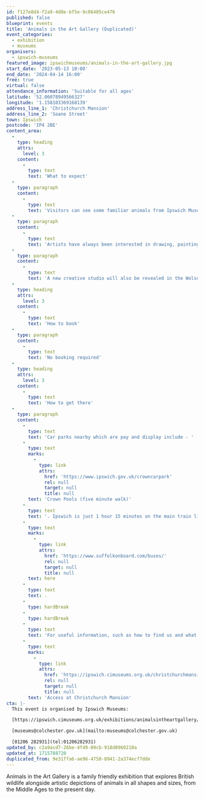 ```yaml
---
id: f127e8d4-f2a9-4d0e-bf5e-9c06405ce476
published: false
blueprint: events
title: 'Animals in the Art Gallery (Duplicated)'
event_categories:
  - exhibition
  - museums
organisers:
  - ipswich-museums
featured_image: ipswichmuseums/animals-in-the-art-gallery.jpg
start_date: '2023-05-13 10:00'
end_date: '2024-04-14 16:00'
free: true
virtual: false
attendance_information: 'Suitable for all ages'
latitude: '52.06078949566327'
longitude: '1.158103369168139'
address_line_1: 'Christchurch Mansion'
address_line_2: 'Soane Street'
town: Ipswich
postcode: 'IP4 2BE'
content_area:
  -
    type: heading
    attrs:
      level: 3
    content:
      -
        type: text
        text: 'What to expect'
  -
    type: paragraph
    content:
      -
        type: text
        text: 'Visitors can see some familiar animals from Ipswich Museums Natural History collection, who are creating a new habitat in the Wolsey Art Gallery!'
  -
    type: paragraph
    content:
      -
        type: text
        text: 'Artists have always been interested in drawing, painting and sculpting the natural world and the creatures we share our planet with. Enjoy artworks that reflect different animal habitats from woodland to coastal, gardens to urban. Then find out how many different animals can be found in the pictures, sculpture and ceramics.'
  -
    type: paragraph
    content:
      -
        type: text
        text: 'A new creative studio will also be revealed in the Wolsey Art Gallery, where visitors are invited to make your own artistic animals. A space to play, draw and get creative with the Animals in the Art Gallery!'
  -
    type: heading
    attrs:
      level: 3
    content:
      -
        type: text
        text: 'How to book'
  -
    type: paragraph
    content:
      -
        type: text
        text: 'No booking required'
  -
    type: heading
    attrs:
      level: 3
    content:
      -
        type: text
        text: 'How to get there'
  -
    type: paragraph
    content:
      -
        type: text
        text: 'Car parks nearby which are pay and display include - '
      -
        type: text
        marks:
          -
            type: link
            attrs:
              href: 'https://www.ipswich.gov.uk/crowncarpark'
              rel: null
              target: null
              title: null
        text: 'Crown Pools (five minute walk)'
      -
        type: text
        text: '. Ipswich is just 1 hour 15 minutes on the main train line from London to Norwich.  Arriving at Ipswich Station the museum is approximately 20 minute walk or short bus ride to the town centre. The museum is a five minute walk from Tower Ramparts bus station in the town centre - see the latest bus timetables '
      -
        type: text
        marks:
          -
            type: link
            attrs:
              href: 'https://www.suffolkonboard.com/buses/'
              rel: null
              target: null
              title: null
        text: here
      -
        type: text
        text: .
      -
        type: hardBreak
      -
        type: hardBreak
      -
        type: text
        text: 'For useful information, such as how to find us and what facilities Christchurch Mansion has, we recommend reading our Access information: '
      -
        type: text
        marks:
          -
            type: link
            attrs:
              href: 'https://ipswich.cimuseums.org.uk/christchurchmansionaccess/'
              rel: null
              target: null
              title: null
        text: 'Access at Christchurch Mansion'
cta: |-
  This event is organised by Ipswich Museums:

  [https://ipswich.cimuseums.org.uk/exhibitions/animalsintheartgallery/](https://ipswich.cimuseums.org.uk/exhibitions/animalsintheartgallery/) 

  [museums@colchester.gov.uk](mailto:museums@colchester.gov.uk)

  [01206 282931](tel:01206282931)
updated_by: c2a9acd7-26be-4f49-89cb-918d0960210a
updated_at: 1715788720
duplicated_from: 9e31ffa6-ae96-4758-8941-2a374ecf7dde
---
```

Animals in the Art Gallery is a family friendly exhibition that explores British wildlife alongside artistic depictions of animals in all shapes and sizes, from the Middle Ages to the present day.
